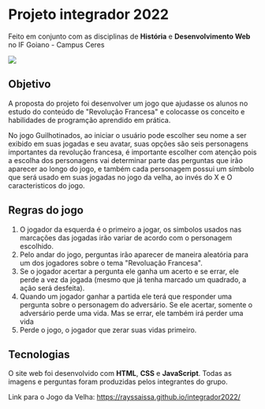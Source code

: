 # Projeto integrador 2022

Feito em conjunto com as disciplinas de **História** e **Desenvolvimento Web** no IF Goiano - Campus Ceres 

<img src="https://github.com/user-attachments/assets/7dca3684-20a7-4e29-9309-370bc051293b">


## Objetivo
A proposta do projeto foi desenvolver um jogo que ajudasse os alunos no estudo do conteúdo de "Revolução Francesa" e colocasse os conceito e habilidades de programção aprendido em prática.

No jogo Guilhotinados, ao iniciar o usuário pode escolher seu nome a ser exibido em suas jogadas e seu avatar, suas opções são seis personagens importantes da revolução francesa, é importante escolher com atenção pois a escolha dos personagens vai determinar parte das perguntas que irão aparecer ao longo do jogo, e também cada personagem possui um símbolo que será usado em suas jogadas no jogo da velha, ao invés do X e O caracteristicos do jogo.

## Regras do jogo
1. O jogador da esquerda é o primeiro a jogar, os simbolos usados nas marcações das jogadas irão variar de acordo com o personagem escolhido.
2. Pelo andar do jogo, perguntas irão aparecer de maneira aleatória para um dos jogadores sobre o tema "Revoluação Francesa".
3. Se o jogador acertar a pergunta ele ganha um acerto e se errar, ele perde a vez da jogada (mesmo que já tenha marcado um quadrado, a ação será desfeita).
4. Quando um jogador ganhar a partida ele terá que responder uma pergunta sobre o personagem do adversário. Se ele acertar, somente o adversário perde uma vida. Mas se errar, ele também irá perder uma vida
5. Perde o jogo, o jogador que zerar suas vidas primeiro.

## Tecnologias
O site web foi desenvolvido com **HTML**, **CSS** e **JavaScript**.
Todas as imagens e perguntas foram produzidas pelos integrantes do grupo.

Link para o Jogo da Velha: https://rayssaissa.github.io/integrador2022/
